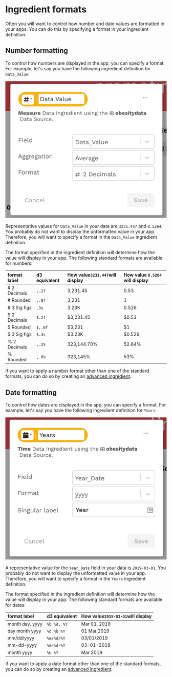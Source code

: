 # Ingredient formats

Often you will want to control how number and date values are formatted in your apps. You can do this by specifying a format in your ingredient definition.  

## Number formatting

To control how numbers are displayed in the app, you can specify a format. For example, let's say you have the following ingredient definition for `Data_Value`:

![Measure with &quot;\# 2 Decimals&quot; format](../../../.gitbook/assets/image%20%28250%29.png)

Representative values for `Data_Value` in your data are `3231.447` and `0.5264`. You probably do not want to display the unformatted value in your app. Therefore, you will want to specify a format in the `Data_Value` ingredient definition. 

The format specified in the ingredient definition will determine how the value will display in your app. The following standard formats are available for numbers: 

| format label | d3 equivalent | How value`3231.447`will display | How value `0.5264` will display |
| :--- | :--- | :--- | :--- |
| \# 2 Decimals | `,.2f` | 3,231.45 | 0.53 |
| \# Rounded | `,.0f` | 3,231 | 1 |
| \# 3 Sig figs | `.3s` | 3.23K | 0.526 |
| $ 2 Decimals | `$.2f` | $3,231.45 | $0.53 |
| $ Rounded | `$,.0f` | $3,231 | $1 |
| $ 3 Sig figs | `$.3s` | $3.23K | $0.526 |
| % 2 Decimals | `,.2%` | 323,144.70% | 52.64% |
| % Rounded | `,.0%` | 323,145% | 53% |

If you want to apply a number format other than one of the standard formats, you can do so by creating an [advanced ingredient](../advanced-ingredients/advanced-formats.md). 

## Date formatting

To control how dates are displayed in the app, you can specify a format. For example, let's say you have the following ingredient definition for `Years`:

![Time ingredient with &quot;yyyy&quot; format](../../../.gitbook/assets/image%20%28240%29.png)

A representative value for the `Year_Date` field in your data is `2019-03-01`. You probably do  not want to display the unformatted value in your app. Therefore, you will want to specify a format in the `Years` ingredient definition. 

The format specified in the ingredient definition will determine how the value will display in your app. The following standard formats are available for dates: 

| format label | d3 equivalent | How value`2019-03-01`will display |
| :--- | :--- | :--- |
| month day, yyyy | `%b %d, %Y` | Mar 01, 2019 |
| day month yyyy | `%d %b %Y` | 01 Mar 2019 |
| mm/dd/yyyy | `%m/%d/%Y` | 03/01/2019 |
| mm-dd-yyyy | `%m-%d-%Y` | 03-01-2019 |
| month yyyy | `%b %Y` | Mar 2019 |

If you want to apply a date format other than one of the standard formats, you can do so by creating an [advanced ingredient](../advanced-ingredients/advanced-formats.md). 

